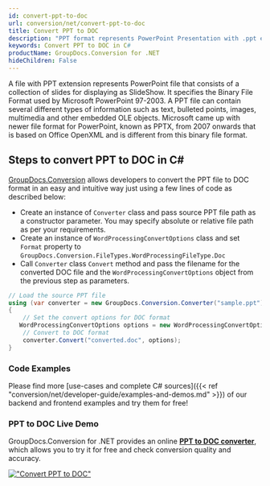 ```yaml
---
id: convert-ppt-to-doc
url: conversion/net/convert-ppt-to-doc
title: Convert PPT to DOC
description: "PPT format represents PowerPoint Presentation with .ppt extension. Learn how to convert PPT to DOC file programmatically in C# language using GroupDocs.Conversion for .NET library."
keywords: Convert PPT to DOC in C#
productName: GroupDocs.Conversion for .NET
hideChildren: False
---
```


A file with PPT extension represents PowerPoint file that consists of a collection of slides for displaying as SlideShow. It specifies the Binary File Format used by Microsoft PowerPoint 97-2003. A PPT file can contain several different types of information such as text, bulleted points, images, multimedia and other embedded OLE objects. Microsoft came up with newer file format for PowerPoint, known as PPTX, from 2007 onwards that is based on Office OpenXML and is different from this binary file format.

## Steps to convert PPT to DOC in C#

[GroupDocs.Conversion](https://products.groupdocs.com/conversion/net) allows developers to convert the PPT file to DOC format in an easy and intuitive way just using a few lines of code as described below:

* Create an instance of `Converter` class and pass source PPT file path as a constructor parameter. You may specify absolute or relative file path as per your requirements. 
* Create an instance of `WordProcessingConvertOptions` class and set `Format` property to `GroupDocs.Conversion.FileTypes.WordProcessingFileType.Doc`
* Call `Converter` class `Convert` method and pass the filename for the converted DOC file and the `WordProcessingConvertOptions` object from the previous step as parameters.

```csharp
// Load the source PPT file
using (var converter = new GroupDocs.Conversion.Converter("sample.ppt"))
{
    // Set the convert options for DOC format
   WordProcessingConvertOptions options = new WordProcessingConvertOptions { Format = GroupDocs.Conversion.FileTypes.WordProcessingFileType.Doc };
    // Convert to DOC format
    converter.Convert("converted.doc", options);
}
```

### Code Examples

Please find more [use-cases and complete C# sources]({{< ref "conversion/net/developer-guide/examples-and-demos.md" >}}) of our backend and frontend examples and try them for free!

### PPT to DOC Live Demo

GroupDocs.Conversion for .NET provides an online [**PPT to DOC converter**](https://products.groupdocs.app/conversion/ppt-to-doc), which allows you to try it for free and check conversion quality and accuracy.

[!["Convert PPT to DOC"](conversion/net/images/convert-to-doc/convert-ppt-to-doc.png)](https://products.groupdocs.app/conversion/ppt-to-doc)